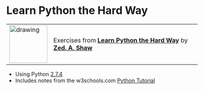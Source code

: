 # Learn Python the Hard Way

<table border="0">
  <tr>
    <td>
    <a href="https://www.python.org"><img src="https://cdn.iconscout.com/icon/free/png-256/python-14-569257.png"  alt="drawing" width="100vw" height="100vh"/></a>
    </td>
    <td>
    Exercises from <a href="http://learnpythonthehardway.org/"><b>Learn Python the Hard Way</b></a> by <a href="https://github.com/zedshaw"><b>Zed. A. Shaw</b></a>
    </td>
  </tr>
</table>

* Using Python [2.7.4](https://www.python.org/downloads/release/python-274/)
* Includes notes from the w3schools.com [Python Tutorial](https://www.w3schools.com/python/default.asp)


